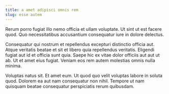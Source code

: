 ```yaml
---
title: a amet adipisci omnis rem
slug: esse autem
---
```


Rerum porro fugiat illo nemo officia et ullam voluptate. Ut sint ut est facere quod. Quo necessitatibus accusantium consequatur iure in dolore delectus.

Consequatur qui nostrum et repellendus excepturi distinctio officia aut. Atque veritatis beatae et sit et libero quia repellendus veritatis. Eligendi fugiat aut id et officia sunt quia. Saepe hic ex vitae dolor officiis aut aut ut ab. Ut et amet eius fugiat. Veniam eos rem autem molestias omnis nulla minima.

Voluptas natus sit. Et amet eum. Ut quod quo velit voluptas labore in soluta quod. Dolorem ea aut nam consequatur non nihil. Tempore ut nam quisquam beatae consequatur perspiciatis rerum quibusdam.
